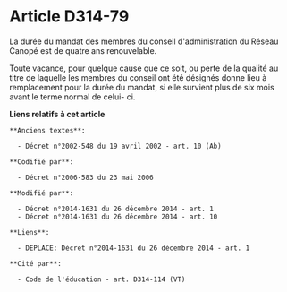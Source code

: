 # Article D314-79

La durée du mandat des membres du conseil d'administration du Réseau Canopé est de quatre ans renouvelable.

Toute vacance, pour quelque cause que ce soit, ou perte de la qualité au titre de laquelle les membres du conseil ont été
désignés donne lieu à remplacement pour la durée du mandat, si elle survient plus de six mois avant le terme normal de celui-
ci.

**Liens relatifs à cet article**

	**Anciens textes**:

	  - Décret n°2002-548 du 19 avril 2002 - art. 10 (Ab)

	**Codifié par**:

	  - Décret n°2006-583 du 23 mai 2006

	**Modifié par**:

	  - Décret n°2014-1631 du 26 décembre 2014 - art. 1
	  - Décret n°2014-1631 du 26 décembre 2014 - art. 10

	**Liens**:

	  - DEPLACE: Décret n°2014-1631 du 26 décembre 2014 - art. 1

	**Cité par**:

	  - Code de l'éducation - art. D314-114 (VT)
